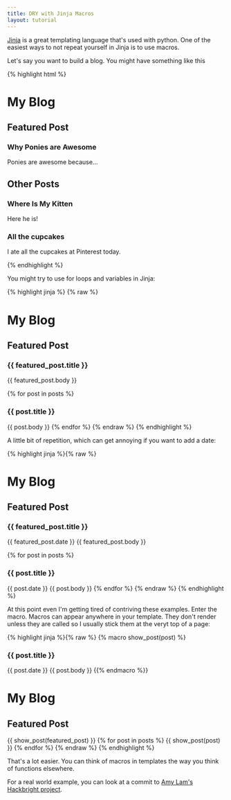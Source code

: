 ```yaml
---
title: DRY with Jinja Macros
layout: tutorial
---
```

[Jinja][j] is a great templating language that's used with python.  One of the easiest ways to not repeat yourself in Jinja is to use macros.

Let's say you want to build a blog.  You might have something like this

{% highlight html %}
<h1>My Blog</h1>
<h2>Featured Post</h2>
<h3>Why Ponies are Awesome</h3>
<p>
    Ponies are awesome because...
</p>
<h2>Other Posts</h2>
<h3>Where Is My Kitten</h3>
<p>
    Here he is!
</p>
<h3>All the cupcakes</h3>
<p>
    I ate all the cupcakes at Pinterest today.
</p>
{% endhighlight %}

You might try to use for loops and variables in Jinja:

{% highlight jinja %}
{% raw %}
<h1>My Blog</h1>
<h2>Featured Post</h2>
<h3>{{ featured_post.title }}</h3>
{{ featured_post.body }}

{% for post in posts %}
    <h3>{{ post.title }}</h3>
    {{ post.body }}
{% endfor %}
{% endraw %}
{% endhighlight %}

A little bit of repetition, which can get annoying if you want to add a date:

{% highlight jinja %}{% raw %}
<h1>My Blog</h1>
<h2>Featured Post</h2>
<h3>{{ featured_post.title }}</h3>
<span class="date">{{ featured_post.date }}</span>
{{ featured_post.body }}

{% for post in posts %}
    <h3>{{ post.title }}</h3>
    <span class="date">{{ post.date }}</span>
    {{ post.body }}
{% endfor %}
{% endraw %}
{% endhighlight %}

At this point even I'm getting tired of contriving these examples.  Enter the
macro.  Macros can appear anywhere in your template.  They don't render unless
they are called so I usually stick them at the veryt top of a page:

{% highlight jinja %}{% raw %}
{% macro show_post(post) %}
    <h3>{{ post.title }}</h3>
    <span class="date">{{ post.date }}</span>
    {{ post.body }}
{{% endmacro %}}

<h1>My Blog</h1>
<h2>Featured Post</h2>
{{ show_post(featured_post) }}
{% for post in posts %}
    {{ show_post(post) }}
{% endfor %}
{% endraw %}
{% endhighlight %}

That's a lot easier.  You can think of macros in templates the way you think of functions elsewhere.

For a real world example, you can look at a commit to [Amy Lam's Hackbright project][1].

[j]: http://jinja.pocoo.org/
[1]: https://github.com/amyrlam/earthmd/commit/b71defc10191e4bff0a5d57a7dc61c10d43d4216
